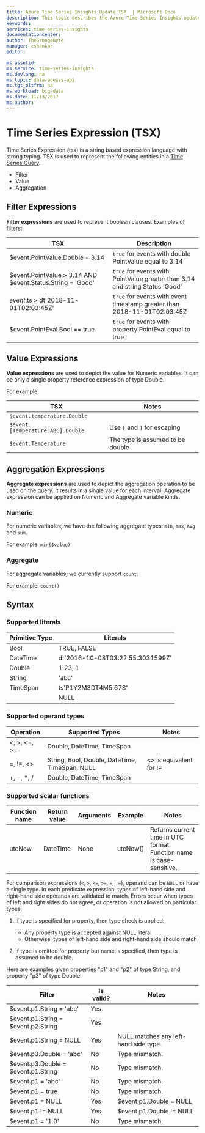```yaml
---
title: Azure Time Series Insights Update TSX  | Microsoft Docs
description: This topic describes the Azure Time Series Insights update TSX
keywords:
services: time-series-insights
documentationcenter:
author: TheGrungeByte
manager: cshankar
editor: 

ms.assetid:
ms.service: time-series-insights
ms.devlang: na
ms.topic: data-acesss-api
ms.tgt_pltfrm: na
ms.workload: big-data
ms.date: 11/13/2017
ms.author: 
---
```

# Time Series Expression (TSX)

Time Series Expression (tsx) is a string based expression language with strong typing. TSX is used to represent the following entities in a [Time Series Query](time-series-insights-reference-update-tsq.md).

- Filter
- Value
- Aggregation

## Filter Expressions
**Filter expressions** are used to represent boolean clauses. Examples of filters:

| TSX | Description |
|-|-|
| $event.PointValue.Double = 3.14 | `true` for events with double PointValue equal to 3.14 |
| $event.PointValue > 3.14 AND $event.Status.String = 'Good' | `true` for events with PointValue greater than 3.14 and string Status 'Good' |
| $event.$ts > dt'2018-11-01T02:03:45Z' | `true` for events with event timestamp greater than 2018-11-01T02:03:45Z |
| $event.PointEval.Bool == true | `true` for events with property PointEval equal to true |

## Value Expressions
**Value expressions** are used to depict the value for Numeric variables. It can be only a single property reference expression of type Double.

For example: 

| TSX | Notes |
|--|--|
| `$event.temperature.Double` | |
| `$event.[Temperature.ABC].Double` | Use `[` and `]` for escaping |
| `$event.Temperature` | The type is assumed to be double |

## Aggregation Expressions
**Aggregate expressions** are used to depict the aggregation operation to be used on the query. It results in a single value for each interval. Aggregate expression can be applied on Numeric and Aggregate variable kinds.

### Numeric
For numeric variables, we have the following aggregate types: `min`, `max`, `avg` and `sum`.

For example: `min($value)`

### Aggregate
For aggregate variables, we currently support `count`.

For example: `count()`

## Syntax

### Supported literals
| Primitive Type | Literals |
|--|--|
| Bool  | TRUE, FALSE |
| DateTime | dt'2016-10-08T03:22:55.3031599Z' |
| Double   | 1.23, 1 |
| String   | 'abc' |
| TimeSpan | ts'P1Y2M3DT4M5.67S' |
|  | NULL |

### Supported operand types
| Operation | Supported Types | Notes |
|--|--|--|
| <, >, <=, >= | Double, DateTime, TimeSpan | |
| =, !=, <> | String, Bool, Double, DateTime, TimeSpan, NULL | <> is equivalent for != |
| +, -, *, / |  Double, DateTime, TimeSpan | |

### Supported scalar functions
| Function name | Return value | Arguments | Example | Notes |
|--|--|--|--|--|
| utcNow | DateTime | None | utcNow() | Returns current time in UTC format. Function name is case-sensitive. |

For comparison expressions (`<`, `>`, `<=`, `>=`, `=`, `!=`), operand can be `NULL` or have a single type.
In each predicate expression, types of left-hand side and right-hand side operands are validated to match.
Errors occur when types of left and right sides do not agree, or operation is not allowed on particular types.

1. If type is specified for property, then type check is applied:
   * Any property type is accepted against NULL literal
   * Otherwise, types of left-hand side and right-hand side should match

2. If type is omitted for property but name is specified, then type is assumed to be double.

Here are examples given properties "p1" and "p2" of type String, and property "p3" of type Double:

| Filter | Is valid? | Notes |
| - | - | - |
| $event.p1.String = 'abc' | Yes | |
| $event.p1.String = $event.p2.String | Yes | |
| $event.p1.String = NULL | Yes | NULL matches any left-hand side type. |
| $event.p3.Double = 'abc' | No | Type mismatch. |
| $event.p3.Double = $event.p1.String | No | Type mismatch. |
| $event.p1 = 'abc' | No |  Type mismatch. |
| $event.p1 = true | No | Type mismatch. |
| $event.p1 = NULL | Yes | $event.p1.Double = NULL |
| $event.p1 != NULL | Yes | $event.p1.Double != NULL |
| $event.p1 = '1.0' | No | Type mismatch. |

    
